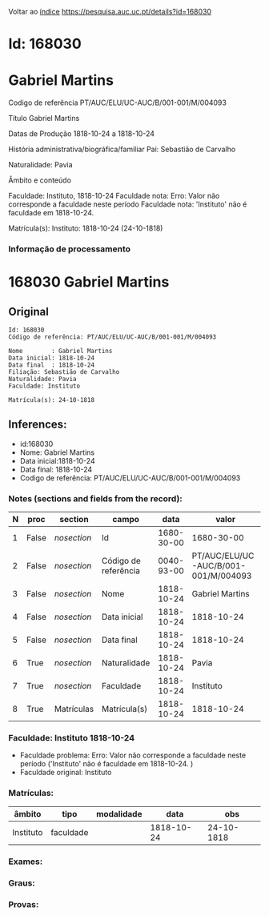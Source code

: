 
Voltar ao [índice](00%20Lista.md)
https://pesquisa.auc.uc.pt/details?id=168030

# Id: 168030
# Gabriel Martins

Codigo de referência
PT/AUC/ELU/UC-AUC/B/001-001/M/004093

Título
Gabriel Martins

Datas de Produção
1818-10-24 a 1818-10-24

História administrativa/biográfica/familiar
Pai: Sebastião de Carvalho

Naturalidade: Pavia


Âmbito e conteúdo

Faculdade: Instituto, 1818-10-24 
Faculdade nota: Erro: Valor não corresponde a faculdade neste período
Faculdade nota: 'Instituto' não é faculdade em 1818-10-24.  

Matrícula(s):
Instituto: 1818-10-24 (24-10-1818)


### Informação de processamento
# 168030 Gabriel Martins

## Original
```
Id: 168030
Código de referência: PT/AUC/ELU/UC-AUC/B/001-001/M/004093

Nome        : Gabriel Martins
Data inicial: 1818-10-24
Data final  : 1818-10-24
Filiação: Sebastião de Carvalho
Naturalidade: Pavia
Faculdade: Instituto

Matrícula(s): 24-10-1818

```
## Inferences:
* id:168030
* Nome: Gabriel Martins
* Data inicial:1818-10-24
* Data final: 1818-10-24
* Codigo de referência: PT/AUC/ELU/UC-AUC/B/001-001/M/004093

### Notes (sections and fields from the record):
|N  |proc   |section      |campo                 |data        |valor                                 |obs         |
|---|-------|-------------|----------------------|------------|--------------------------------------|------------|
|1  |False  |*nosection*  |Id                    |1680-30-00  |1680-30-00                            |168030      |
|2  |False  |*nosection*  |Código de referência  |0040-93-00  |PT/AUC/ELU/UC-AUC/B/001-001/M/004093  |            |
|3  |False  |*nosection*  |Nome                  |1818-10-24  |Gabriel Martins                       |            |
|4  |False  |*nosection*  |Data inicial          |1818-10-24  |1818-10-24                            |1818-10-24  |
|5  |False  |*nosection*  |Data final            |1818-10-24  |1818-10-24                            |1818-10-24  |
|6  |True   |*nosection*  |Naturalidade          |1818-10-24  |Pavia                                 |            |
|7  |True   |*nosection*  |Faculdade             |1818-10-24  |Instituto                             |            |
|8  |True   |Matrículas   |Matrícula(s)          |1818-10-24  |1818-10-24                            |24-10-1818  |
### Faculdade: Instituto 1818-10-24 
* Faculdade problema: Erro: Valor não corresponde a faculdade neste período ('Instituto' não é faculdade em 1818-10-24.  )
* Faculdade original: Instituto

### Matrículas:
|âmbito     |tipo       |modalidade|data        |obs         |
|-----------|-----------|----------|------------|------------|
|Instituto  |faculdade  |          |1818-10-24  |24-10-1818  |

### Exames:

### Graus:

### Provas:


